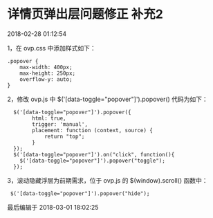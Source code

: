 # 详情页弹出层问题修正 补充2

2018-02-28 01:12:54

1，在 ovp.css 中添加样式如下：

```
.popover {
    max-width: 400px;
    max-height: 250px;
    overflow-y: auto;
}
```

2，修改 ovp.js 中 $\('\[data-toggle="popover"\]'\).popover\(\) 代码为如下：

```
  $('[data-toggle="popover"]').popover({
        html: true,
        trigger: 'manual',
        placement: function (context, source) {
            return "top";
        }
  });
  $('[data-toggle="popover"]').on("click", function(){
    $('[data-toggle="popover"]').popover("toggle");
  });
```

3，滚动隐藏浮层为前期需求，位于 ovp.js 的 $\(window\).scroll\(\) 函数中：

```
 $('[data-toggle="popover"]').popover("hide");
```

最后编辑于 2018-03-01 18:02:25


